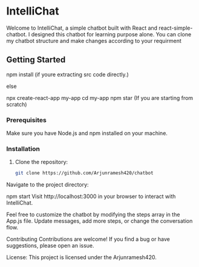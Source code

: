 # IntelliChat 

Welcome to IntelliChat, a simple chatbot built with React and react-simple-chatbot.
I designed this chatbot for learning purpose alone. You can clone my chatbot structure and make changes according to your requirment

## Getting Started
 npm install (if youre extracting src code directly.) 

else

npx create-react-app my-app
cd my-app
npm star    (If you are starting from scratch)


### Prerequisites

Make sure you have Node.js and npm installed on your machine.

### Installation

1. Clone the repository:

   ```bash
   git clone https://github.com/Arjunramesh420/chatbot
Navigate to the project directory:


npm start
Visit http://localhost:3000 in your browser to interact with IntelliChat.


Feel free to customize the chatbot by modifying the steps array in the App.js file. Update messages, add more steps, or change the conversation flow.

Contributing
Contributions are welcome! If you find a bug or have suggestions, please open an issue.

License:
This project is licensed under the Arjunramesh420.


